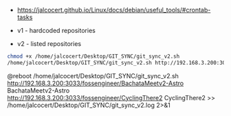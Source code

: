 * <https://jalcocert.github.io/Linux/docs/debian/useful_tools/#crontab-tasks>

* v1 - hardcoded repositories
* v2 - listed repositories

```sh
chmod +x /home/jalcocert/Desktop/GIT_SYNC/git_sync_v2.sh
/home/jalcocert/Desktop/GIT_SYNC/git_sync_v2.sh http://192.168.3.200:3033/fossengineer/FOSSENGINEER FOSSENGINEER http://192.168.3.200:3033/fossengineer/Py_Stocks Py_Stocks
```


@reboot /home/jalcocert/Desktop/GIT_SYNC/git_sync_v2.sh http://192.168.3.200:3033/fossengineer/BachataMeetv2-Astro BachataMeetv2-Astro http://192.168.3.200:3033/fossengineer/CyclingThere2 CyclingThere2 >> /home/jalcocert/Desktop/GIT_SYNC/git_sync_v2.log 2>&1
